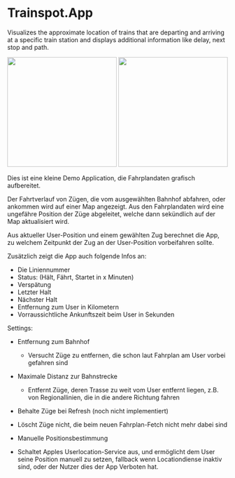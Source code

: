 # Trainspot.App

Visualizes the approximate location of trains that are departing and arriving at a specific train station and displays additional information like delay, next stop and path.

<img src="https://raw.githubusercontent.com/findus/x/master/Picture1.png" width="250"> <img src="https://raw.githubusercontent.com/findus/x/master/Picture2.png" width="250">

Dies ist eine kleine Demo Application, die Fahrplandaten grafisch aufbereitet.

Der Fahrtverlauf von Zügen, die vom ausgewählten Bahnhof abfahren, oder ankommen wird auf einer Map angezeigt.
Aus den Fahrplandaten wird eine ungefähre Position der Züge abgeleitet, welche dann sekündlich auf der Map aktualisiert wird.

Aus aktueller User-Position und einem gewählten Zug berechnet die App, zu welchem Zeitpunkt der Zug an der User-Position vorbeifahren sollte.

Zusätzlich zeigt die App auch folgende Infos an:
- Die Liniennummer
- Status: (Hält, Fährt, Startet in x Minuten)
- Verspätung
- Letzter Halt
- Nächster Halt
- Entfernung zum User in Kilometern
- Vorraussichtliche Ankunftszeit beim User in Sekunden

Settings:

- Entfernung zum Bahnhof
  - Versucht Züge zu entfernen, die schon laut Fahrplan am User vorbei gefahren sind
  
- Maximale Distanz zur Bahnstrecke
  - Entfernt Züge, deren Trasse zu weit vom User entfernt liegen, z.B. von Regionallinien, die in die andere Richtung fahren
  
 - Behalte Züge bei Refresh (noch nicht implementiert)
  - Löscht Züge nicht, die beim neuen Fahrplan-Fetch nicht mehr dabei sind
 
 - Manuelle Positionsbestimmung
  - Schaltet Apples Userlocation-Service aus, und ermöglicht dem User seine Position manuell zu setzen, fallback wenn Locationdiense inaktiv sind, oder der Nutzer dies der App Verboten hat.
